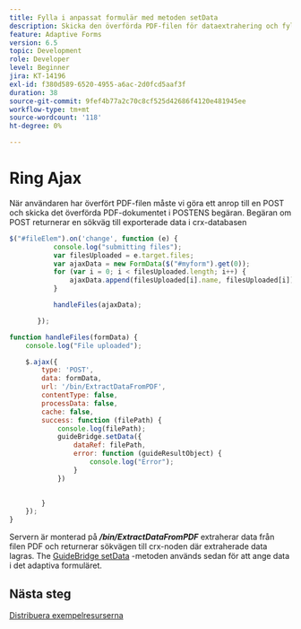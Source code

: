 ```yaml
---
title: Fylla i anpassat formulär med metoden setData
description: Skicka den överförda PDF-filen för dataextrahering och fyll i det adaptiva formuläret med extraherade data
feature: Adaptive Forms
version: 6.5
topic: Development
role: Developer
level: Beginner
jira: KT-14196
exl-id: f380d589-6520-4955-a6ac-2d0fcd5aaf3f
duration: 38
source-git-commit: 9fef4b77a2c70c8cf525d42686f4120e481945ee
workflow-type: tm+mt
source-wordcount: '118'
ht-degree: 0%

---
```


# Ring Ajax

När användaren har överfört PDF-filen måste vi göra ett anrop till en POST och skicka det överförda PDF-dokumentet i POSTENS begäran. Begäran om POST returnerar en sökväg till exporterade data i crx-databasen

```javascript
$("#fileElem").on('change', function (e) {
           console.log("submitting files");
           var filesUploaded = e.target.files;
           var ajaxData = new FormData($("#myform").get(0));
           for (var i = 0; i < filesUploaded.length; i++) {
               ajaxData.append(filesUploaded[i].name, filesUploaded[i]);
           }

           handleFiles(ajaxData);

       });

function handleFiles(formData) {
    console.log("File uploaded");

    $.ajax({
        type: 'POST',
        data: formData,
        url: '/bin/ExtractDataFromPDF',
        contentType: false,
        processData: false,
        cache: false,
        success: function (filePath) {
            console.log(filePath);
            guideBridge.setData({
                dataRef: filePath,
                error: function (guideResultObject) {
                    console.log("Error");
                }
            })
            

        }
    });
}
```

Servern är monterad på **_/bin/ExtractDataFromPDF_** extraherar data från filen PDF och returnerar sökvägen till crx-noden där extraherade data lagras.
The [GuideBridge setData](https://developer.adobe.com/experience-manager/reference-materials/6-5/forms/javascript-api/GuideBridge.html#setData__anchor) -metoden används sedan för att ange data i det adaptiva formuläret.

## Nästa steg

[Distribuera exempelresurserna](./test-the-solution.md)
